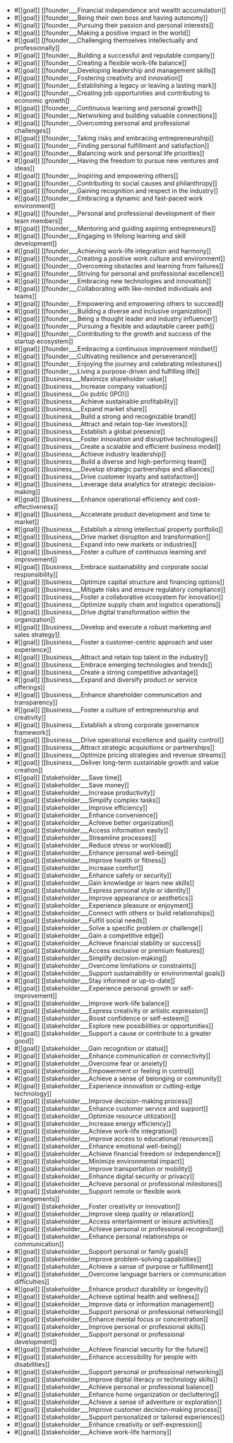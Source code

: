 
- #[[goal]]  [[founder___Financial independence and wealth accumulation]]
- #[[goal]]  [[founder___Being their own boss and having autonomy]]
- #[[goal]]  [[founder___Pursuing their passion and personal interests]]
- #[[goal]]  [[founder___Making a positive impact in the world]]
- #[[goal]]  [[founder___Challenging themselves intellectually and professionally]]
- #[[goal]]  [[founder___Building a successful and reputable company]]
- #[[goal]]  [[founder___Creating a flexible work-life balance]]
- #[[goal]]  [[founder___Developing leadership and management skills]]
- #[[goal]]  [[founder___Fostering creativity and innovation]]
- #[[goal]]  [[founder___Establishing a legacy or leaving a lasting mark]]
- #[[goal]]  [[founder___Creating job opportunities and contributing to economic growth]]
- #[[goal]]  [[founder___Continuous learning and personal growth]]
- #[[goal]]  [[founder___Networking and building valuable connections]]
- #[[goal]]  [[founder___Overcoming personal and professional challenges]]
- #[[goal]]  [[founder___Taking risks and embracing entrepreneurship]]
- #[[goal]]  [[founder___Finding personal fulfillment and satisfaction]]
- #[[goal]]  [[founder___Balancing work and personal life priorities]]
- #[[goal]]  [[founder___Having the freedom to pursue new ventures and ideas]]
- #[[goal]]  [[founder___Inspiring and empowering others]]
- #[[goal]]  [[founder___Contributing to social causes and philanthropy]]
- #[[goal]]  [[founder___Gaining recognition and respect in the industry]]
- #[[goal]]  [[founder___Embracing a dynamic and fast-paced work environment]]
- #[[goal]]  [[founder___Personal and professional development of their team members]]
- #[[goal]]  [[founder___Mentoring and guiding aspiring entrepreneurs]]
- #[[goal]]  [[founder___Engaging in lifelong learning and skill development]]
- #[[goal]]  [[founder___Achieving work-life integration and harmony]]
- #[[goal]]  [[founder___Creating a positive work culture and environment]]
- #[[goal]]  [[founder___Overcoming obstacles and learning from failures]]
- #[[goal]]  [[founder___Striving for personal and professional excellence]]
- #[[goal]]  [[founder___Embracing new technologies and innovation]]
- #[[goal]]  [[founder___Collaborating with like-minded individuals and teams]]
- #[[goal]]  [[founder___Empowering and empowering others to succeed]]
- #[[goal]]  [[founder___Building a diverse and inclusive organization]]
- #[[goal]]  [[founder___Being a thought leader and industry influencer]]
- #[[goal]]  [[founder___Pursuing a flexible and adaptable career path]]
- #[[goal]]  [[founder___Contributing to the growth and success of the startup ecosystem]]
- #[[goal]]  [[founder___Embracing a continuous improvement mindset]]
- #[[goal]]  [[founder___Cultivating resilience and perseverance]]
- #[[goal]]  [[founder___Enjoying the journey and celebrating milestones]]
- #[[goal]]  [[founder___Living a purpose-driven and fulfilling life]]
- #[[goal]]  [[business___Maximize shareholder value]]
- #[[goal]]  [[business___Increase company valuation]]
- #[[goal]]  [[business___Go public (IPO)]]
- #[[goal]]  [[business___Achieve sustainable profitability]]
- #[[goal]]  [[business___Expand market share]]
- #[[goal]]  [[business___Build a strong and recognizable brand]]
- #[[goal]]  [[business___Attract and retain top-tier investors]]
- #[[goal]]  [[business___Establish a global presence]]
- #[[goal]]  [[business___Foster innovation and disruptive technologies]]
- #[[goal]]  [[business___Create a scalable and efficient business model]]
- #[[goal]]  [[business___Achieve industry leadership]]
- #[[goal]]  [[business___Build a diverse and high-performing team]]
- #[[goal]]  [[business___Develop strategic partnerships and alliances]]
- #[[goal]]  [[business___Drive customer loyalty and satisfaction]]
- #[[goal]]  [[business___Leverage data analytics for strategic decision-making]]
- #[[goal]]  [[business___Enhance operational efficiency and cost-effectiveness]]
- #[[goal]]  [[business___Accelerate product development and time to market]]
- #[[goal]]  [[business___Establish a strong intellectual property portfolio]]
- #[[goal]]  [[business___Drive market disruption and transformation]]
- #[[goal]]  [[business___Expand into new markets or industries]]
- #[[goal]]  [[business___Foster a culture of continuous learning and improvement]]
- #[[goal]]  [[business___Embrace sustainability and corporate social responsibility]]
- #[[goal]]  [[business___Optimize capital structure and financing options]]
- #[[goal]]  [[business___Mitigate risks and ensure regulatory compliance]]
- #[[goal]]  [[business___Foster a collaborative ecosystem for innovation]]
- #[[goal]]  [[business___Optimize supply chain and logistics operations]]
- #[[goal]]  [[business___Drive digital transformation within the organization]]
- #[[goal]]  [[business___Develop and execute a robust marketing and sales strategy]]
- #[[goal]]  [[business___Foster a customer-centric approach and user experience]]
- #[[goal]]  [[business___Attract and retain top talent in the industry]]
- #[[goal]]  [[business___Embrace emerging technologies and trends]]
- #[[goal]]  [[business___Create a strong competitive advantage]]
- #[[goal]]  [[business___Expand and diversify product or service offerings]]
- #[[goal]]  [[business___Enhance shareholder communication and transparency]]
- #[[goal]]  [[business___Foster a culture of entrepreneurship and creativity]]
- #[[goal]]  [[business___Establish a strong corporate governance framework]]
- #[[goal]]  [[business___Drive operational excellence and quality control]]
- #[[goal]]  [[business___Attract strategic acquisitions or partnerships]]
- #[[goal]]  [[business___Optimize pricing strategies and revenue streams]]
- #[[goal]]  [[business___Deliver long-term sustainable growth and value creation]]
- #[[goal]]  [[stakeholder___Save time]]
- #[[goal]]  [[stakeholder___Save money]]
- #[[goal]]  [[stakeholder___Increase productivity]]
- #[[goal]]  [[stakeholder___Simplify complex tasks]]
- #[[goal]]  [[stakeholder___Improve efficiency]]
- #[[goal]]  [[stakeholder___Enhance convenience]]
- #[[goal]]  [[stakeholder___Achieve better organization]]
- #[[goal]]  [[stakeholder___Access information easily]]
- #[[goal]]  [[stakeholder___Streamline processes]]
- #[[goal]]  [[stakeholder___Reduce stress or workload]]
- #[[goal]]  [[stakeholder___Enhance personal well-being]]
- #[[goal]]  [[stakeholder___Improve health or fitness]]
- #[[goal]]  [[stakeholder___Increase comfort]]
- #[[goal]]  [[stakeholder___Enhance safety or security]]
- #[[goal]]  [[stakeholder___Gain knowledge or learn new skills]]
- #[[goal]]  [[stakeholder___Express personal style or identity]]
- #[[goal]]  [[stakeholder___Improve appearance or aesthetics]]
- #[[goal]]  [[stakeholder___Experience pleasure or enjoyment]]
- #[[goal]]  [[stakeholder___Connect with others or build relationships]]
- #[[goal]]  [[stakeholder___Fulfill social needs]]
- #[[goal]]  [[stakeholder___Solve a specific problem or challenge]]
- #[[goal]]  [[stakeholder___Gain a competitive edge]]
- #[[goal]]  [[stakeholder___Achieve financial stability or success]]
- #[[goal]]  [[stakeholder___Access exclusive or premium features]]
- #[[goal]]  [[stakeholder___Simplify decision-making]]
- #[[goal]]  [[stakeholder___Overcome limitations or constraints]]
- #[[goal]]  [[stakeholder___Support sustainability or environmental goals]]
- #[[goal]]  [[stakeholder___Stay informed or up-to-date]]
- #[[goal]]  [[stakeholder___Experience personal growth or self-improvement]]
- #[[goal]]  [[stakeholder___Improve work-life balance]]
- #[[goal]]  [[stakeholder___Express creativity or artistic expression]]
- #[[goal]]  [[stakeholder___Boost confidence or self-esteem]]
- #[[goal]]  [[stakeholder___Explore new possibilities or opportunities]]
- #[[goal]]  [[stakeholder___Support a cause or contribute to a greater good]]
- #[[goal]]  [[stakeholder___Gain recognition or status]]
- #[[goal]]  [[stakeholder___Enhance communication or connectivity]]
- #[[goal]]  [[stakeholder___Overcome fear or anxiety]]
- #[[goal]]  [[stakeholder___Empowerment or feeling in control]]
- #[[goal]]  [[stakeholder___Achieve a sense of belonging or community]]
- #[[goal]]  [[stakeholder___Experience innovation or cutting-edge technology]]
- #[[goal]]  [[stakeholder___Improve decision-making process]]
- #[[goal]]  [[stakeholder___Enhance customer service and support]]
- #[[goal]]  [[stakeholder___Optimize resource utilization]]
- #[[goal]]  [[stakeholder___Increase energy efficiency]]
- #[[goal]]  [[stakeholder___Achieve work-life integration]]
- #[[goal]]  [[stakeholder___Improve access to educational resources]]
- #[[goal]]  [[stakeholder___Enhance emotional well-being]]
- #[[goal]]  [[stakeholder___Achieve financial freedom or independence]]
- #[[goal]]  [[stakeholder___Minimize environmental impact]]
- #[[goal]]  [[stakeholder___Improve transportation or mobility]]
- #[[goal]]  [[stakeholder___Enhance digital security or privacy]]
- #[[goal]]  [[stakeholder___Achieve personal or professional milestones]]
- #[[goal]]  [[stakeholder___Support remote or flexible work arrangements]]
- #[[goal]]  [[stakeholder___Foster creativity or innovation]]
- #[[goal]]  [[stakeholder___Improve sleep quality or relaxation]]
- #[[goal]]  [[stakeholder___Access entertainment or leisure activities]]
- #[[goal]]  [[stakeholder___Achieve personal or professional recognition]]
- #[[goal]]  [[stakeholder___Enhance personal relationships or communication]]
- #[[goal]]  [[stakeholder___Support personal or family goals]]
- #[[goal]]  [[stakeholder___Improve problem-solving capabilities]]
- #[[goal]]  [[stakeholder___Achieve a sense of purpose or fulfillment]]
- #[[goal]]  [[stakeholder___Overcome language barriers or communication difficulties]]
- #[[goal]]  [[stakeholder___Enhance product durability or longevity]]
- #[[goal]]  [[stakeholder___Achieve optimal health and wellness]]
- #[[goal]]  [[stakeholder___Improve data or information management]]
- #[[goal]]  [[stakeholder___Support personal or professional networking]]
- #[[goal]]  [[stakeholder___Enhance mental focus or concentration]]
- #[[goal]]  [[stakeholder___Improve personal or professional skills]]
- #[[goal]]  [[stakeholder___Support personal or professional development]]
- #[[goal]]  [[stakeholder___Achieve financial security for the future]]
- #[[goal]]  [[stakeholder___Enhance accessibility for people with disabilities]]
- #[[goal]]  [[stakeholder___Support personal or professional networking]]
- #[[goal]]  [[stakeholder___Improve digital literacy or technology skills]]
- #[[goal]]  [[stakeholder___Achieve personal or professional balance]]
- #[[goal]]  [[stakeholder___Enhance home organization or decluttering]]
- #[[goal]]  [[stakeholder___Achieve a sense of adventure or exploration]]
- #[[goal]]  [[stakeholder___Improve customer decision-making process]]
- #[[goal]]  [[stakeholder___Support personalized or tailored experiences]]
- #[[goal]]  [[stakeholder___Enhance creativity or self-expression]]
- #[[goal]]  [[stakeholder___Achieve work-life harmony]]











